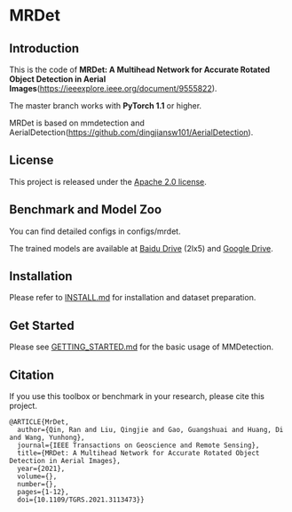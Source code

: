 
# MRDet

## Introduction

This is the code of **MRDet: A Multihead Network for Accurate Rotated Object Detection in Aerial Images**(https://ieeexplore.ieee.org/document/9555822).

The master branch works with **PyTorch 1.1** or higher.

MRDet is based on mmdetection and AerialDetection(https://github.com/dingjiansw101/AerialDetection). 


## License

This project is released under the [Apache 2.0 license](LICENSE).

## Benchmark and Model Zoo

You can find detailed configs in configs/mrdet.

The trained models are available at [Baidu Drive](https://pan.baidu.com/s/1_t7a8kCNQYCx8WsboZORKA) (2lx5) and [Google Drive](https://www.multcloud.com/share/4843a561-c378-44d3-9736-7798ed54e34f).

## Installation

Please refer to [INSTALL.md](docs/INSTALL.md) for installation and dataset preparation.


## Get Started

Please see [GETTING_STARTED.md](docs/GETTING_STARTED.md) for the basic usage of MMDetection.


## Citation

If you use this toolbox or benchmark in your research, please cite this project.

```
@ARTICLE{MrDet,
  author={Qin, Ran and Liu, Qingjie and Gao, Guangshuai and Huang, Di and Wang, Yunhong},
  journal={IEEE Transactions on Geoscience and Remote Sensing}, 
  title={MRDet: A Multihead Network for Accurate Rotated Object Detection in Aerial Images}, 
  year={2021},
  volume={},
  number={},
  pages={1-12},
  doi={10.1109/TGRS.2021.3113473}}
  
```



